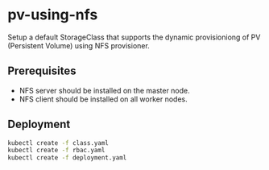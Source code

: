 # pv-using-nfs
Setup a default StorageClass that supports the dynamic provisioniong of PV (Persistent Volume) using NFS provisioner.

## Prerequisites

- NFS server should be installed on the master node.
- NFS client should be installed on all worker nodes.

## Deployment

```sh
kubectl create -f class.yaml
kubectl create -f rbac.yaml
kubectl create -f deployment.yaml
```
